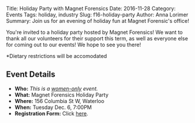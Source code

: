 Title: Holiday Party with Magnet Forensics
Date: 2016-11-28
Category: Events
Tags: holiday, industry
Slug: f16-holiday-party 
Author: Anna Lorimer
Summary: Join us for an evening of holiday fun at Magnet Forensic's office!

You're invited to a holiday party hosted by Magnet Forensics! We want to thank 
all our volunteers for their support this term, as well as everyone else for 
coming out to our events! We hope to see you there!

*Dietary restrictions will be accomodated

## Event Details ##

+ **Who:** *This is a [women-only]({filename}/pages/faq.md) event.*
+ **What:** Magnet Forensics Holiday Party
+ **Where:** 156 Columbia St W, Waterloo
+ **When:** Tuesday Dec. 6, 7:00PM
+ **Registration Form:** Click [here](https://www.eventbrite.com/e/holiday-party-at-magnet-forensics-tickets-29747187639).


